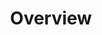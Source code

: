 ---
title: Overview
position: 1.01
type: 
description: ### Version 6 API and the Technopedia Query Language
content_markdown: |-
  ###### The Techopedia version 6 API provides enhanced, cloud-based access to asset data in Technopedia. Technopedia uses the API with the graph-based query language to provide a cloud-first, high-performance resource for customers. <br>
  #### What’s in Technopedia V6 API
  - Graph store organization model that enables Technopedia to store asset data from any industry.
  - TQL (Technopedia Query Language) endpoint that is used for graph-based querying of the Technopedia database.
  - Technopedia-id endpoint that you use to look any Technopedia product by ID.
  <br>
  #### TQL graph concepts
  <br>
  ###### The following concepts are involved in the storage of data is stored in Technopedia
  - Nodes are Graph data records that are entities in the graph, such as software version or hardware. Nodes contain attributes, which are key-value pairs.
  - Attributes are properties of  a node and they store data in key-value pairs, such as '{name Joe}' <br>
  - Relationship provide a connection between nodes. Relationships have a start node, end node, a type, and a direction. For example, the nodes apple and an orchard have a relationship in the graph which is named 'grows_in'. Apple is the start node; orchard is the end node; 'grows_in' is the relationship and the direction is apple to orchard.
  
  ###### Here's a diagram of how Nodes and Relationships work:

  ![API Image](/images/NodeAndRel.png){: .img-responsive}<br>
  <br>
 
  
  
left_code_blocks:
  - code_block: |-
      $.get("http://api.myapp.com/books/3", {
        token: "YOUR_APP_KEY",
      }, function(data) {
        alert(data);
      });
    title: jQuery
    language: javascript
right_code_blocks:
  - code_block: |2-
      {
        "id": 3,
        "title": "The Book Thief",
        "score": 4.3,
        "dateAdded": "5/1/2015"
      }
    title: Response
    language: json
  - code_block: |2-
      {
        "error": true,
        "message": "Book doesn't exist"
      }
    title: Error
    language: json
---
